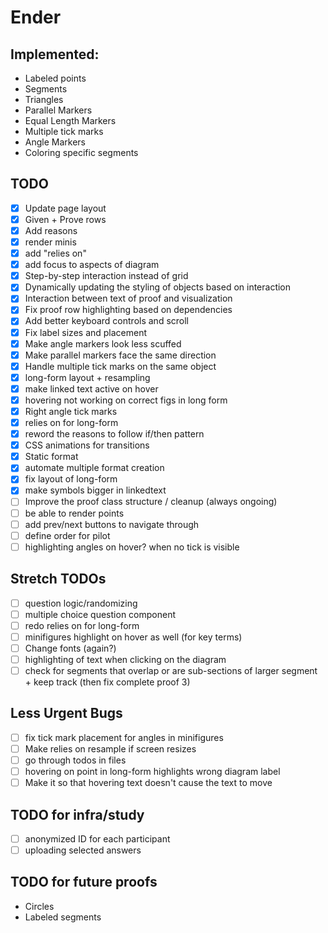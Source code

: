 # Ender

## Implemented:

- Labeled points
- Segments
- Triangles
- Parallel Markers
- Equal Length Markers
- Multiple tick marks
- Angle Markers
- Coloring specific segments

## TODO

- [x] Update page layout
- [x] Given + Prove rows
- [x] Add reasons
- [x] render minis
- [x] add "relies on"
- [x] add focus to aspects of diagram
- [x] Step-by-step interaction instead of grid
- [x] Dynamically updating the styling of objects based on interaction
- [x] Interaction between text of proof and visualization
- [x] Fix proof row highlighting based on dependencies
- [x] Add better keyboard controls and scroll
- [x] Fix label sizes and placement
- [x] Make angle markers look less scuffed
- [x] Make parallel markers face the same direction
- [x] Handle multiple tick marks on the same object
- [x] long-form layout + resampling
- [x] make linked text active on hover
- [x] hovering not working on correct figs in long form
- [x] Right angle tick marks
- [x] relies on for long-form
- [x] reword the reasons to follow if/then pattern
- [x] CSS animations for transitions
- [x] Static format
- [x] automate multiple format creation
- [x] fix layout of long-form
- [x] make symbols bigger in linkedtext
- [ ] Improve the proof class structure / cleanup (always ongoing)
- [ ] be able to render points
- [ ] add prev/next buttons to navigate through
- [ ] define order for pilot
- [ ] highlighting angles on hover? when no tick is visible

## Stretch TODOs

- [ ] question logic/randomizing
- [ ] multiple choice question component
- [ ] redo relies on for long-form
- [ ] minifigures highlight on hover as well (for key terms)
- [ ] Change fonts (again?)
- [ ] highlighting of text when clicking on the diagram
- [ ] check for segments that overlap or are sub-sections of larger segment + keep track (then fix complete proof 3)

## Less Urgent Bugs

- [ ] fix tick mark placement for angles in minifigures
- [ ] Make relies on resample if screen resizes
- [ ] go through todos in files
- [ ] hovering on point in long-form highlights wrong diagram label
- [ ] Make it so that hovering text doesn't cause the text to move

## TODO for infra/study

- [ ] anonymized ID for each participant
- [ ] uploading selected answers

## TODO for future proofs

- Circles
- Labeled segments
